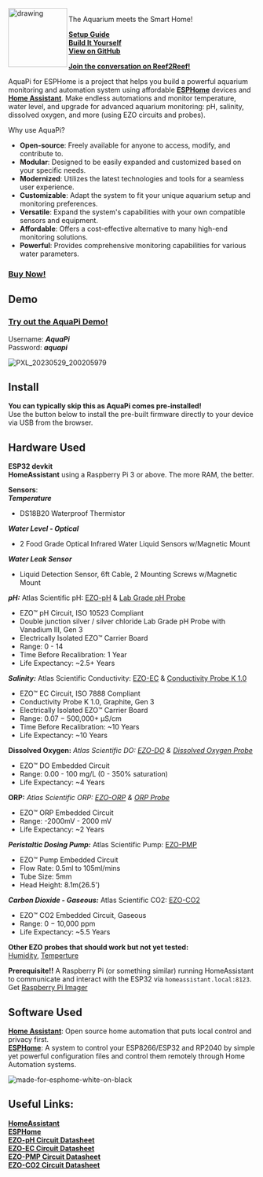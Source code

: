 <link rel="shortcut icon" type="image/x-icon" href="assets/image/favicon.ico">
<img src="https://github.com/user-attachments/assets/82f9049b-6f08-4b2e-a0d2-6ff4690f0480" alt="drawing" align="left" width="120"/>

The Aquarium meets the Smart Home!

**[Setup Guide](https://github.com/TheRealFalseReality/aquapi/wiki/Setup-AquaPi)**  
**[Build It Yourself](https://github.com/TheRealFalseReality/aquapi/wiki/Build-It-Yourself)**  
**[View on GitHub](https://github.com/TheRealFalseReality/aquapi)**  

**[Join the conversation on Reef2Reef!](https://www.reef2reef.com/threads/aquapi-an-open-souce-aquarium-controller.1033171/)**  

AquaPi for ESPHome is a project that helps you build a powerful aquarium monitoring and automation system using affordable [**ESPHome**](https://esphome.io/) devices and [**Home Assistant**](https://www.home-assistant.io/installation/).
Make endless automations and monitor temperature, water level, and upgrade for advanced aquarium monitoring: pH, salinity, dissolved oxygen, and more (using EZO circuits and probes).  

Why use AquaPi?

- **Open-source**: Freely available for anyone to access, modify, and contribute to.
- **Modular**: Designed to be easily expanded and customized based on your specific needs.
- **Modernized**: Utilizes the latest technologies and tools for a seamless user experience.
- **Customizable**: Adapt the system to fit your unique aquarium setup and monitoring preferences.
- **Versatile**: Expand the system's capabilities with your own compatible sensors and equipment.
- **Affordable**: Offers a cost-effective alternative to many high-end monitoring solutions.
- **Powerful**: Provides comprehensive monitoring capabilities for various water parameters.

### **[Buy Now!](https://www.capitalcityaquatics.com/store/p/aquapi-wmgdj)**

## Demo
### [**Try out the AquaPi Demo!**](https://thefalsehome.duckdns.org/dashboard-aquariums/overview?hide_sidebar&hide_header&hide_search&hide_assistant&block_context_menu&hide_notifications&hide_dialog_light_actions&hide_dialog_climate_actions&hide_dialog_media_actions&hide_dialog_camera_actions&hide_dialog_timer_actions&hide_edit_dashboard&hide_refresh&hide_dialog_history_show_more&hide_dialog_logbook_show_more&hide_dialog_header_action_items)  
Username: ***AquaPi***  
Password: ***aquapi***  

![PXL_20230529_200205979](https://github.com/TheRealFalseReality/aquapi/assets/106857076/1ebcddb2-d481-48f0-9136-ca698cbe1889)

## Install
**You can typically skip this as AquaPi comes pre-installed!**  
Use the button below to install the pre-built firmware directly to your device via USB from the browser.  

<esp-web-install-button manifest="firmware/aquapi.manifest.json"></esp-web-install-button>  

<script type="module" src="https://unpkg.com/esp-web-tools@9.1.0/dist/web/install-button.js?module"></script>  

## Hardware Used
**ESP32 devkit**   
**HomeAssistant** using a Raspberry Pi 3 or above. The more RAM, the better.  

**Sensors**:  
***Temperature*** 
  - DS18B20 Waterproof Thermistor  
  
***Water Level - Optical*** 
  - 2 Food Grade Optical Infrared Water Liquid Sensors w/Magnetic Mount

***Water Leak Sensor***
  - Liquid Detection Sensor, 6ft Cable, 2 Mounting Screws w/Magnetic Mount

***pH:*** Atlas Scientific pH: [EZO-pH](https://files.atlas-scientific.com/pH_EZO_Datasheet.pdf) & [Lab Grade pH Probe](https://files.atlas-scientific.com/pH_probe.pdf)  
  - EZO™ pH Circuit, ISO 10523 Compliant  
  - Double junction silver / silver chloride Lab Grade pH Probe with Vanadium III, Gen 3
  - Electrically Isolated EZO™ Carrier Board
  - Range: 0 - 14
  - Time Before Recalibration: 1 Year
  - Life Expectancy: ~2.5+ Years

***Salinity:*** Atlas Scientific Conductivity: [EZO-EC](https://files.atlas-scientific.com/EC_EZO_Datasheet.pdf) & [Conductivity Probe K 1.0](https://files.atlas-scientific.com/EC_K_1.0_probe.pdf)  
  - EZO™ EC Circuit, ISO 7888 Compliant  
  - Conductivity Probe K 1.0, Graphite, Gen 3
  - Electrically Isolated EZO™ Carrier Board
  - Range: 0.07 − 500,000+ μS/cm
  - Time Before Recalibration: ~10 Years
  - Life Expectancy: ~10 Years

**Dissolved Oxygen:** *Atlas Scientific DO: [EZO-DO](https://files.atlas-scientific.com/DO_EZO_Datasheet.pdf) & [Dissolved Oxygen Probe](https://files.atlas-scientific.com/LG_DO_probe.pdf)*  
  - EZO™ DO Embedded Circuit  
  - Range: 0.00 - 100 mg/L (0 - 350% saturation)
  - Life Expectancy: ~4 Years
    
**ORP:** *Atlas Scientific ORP: [EZO-ORP](https://files.atlas-scientific.com/ORP_EZO_Datasheet.pdf) & [ORP Probe](https://files.atlas-scientific.com/orp_probe.pdf)*  
  - EZO™ ORP Embedded Circuit  
  - Range: -2000mV - 2000 mV
  - Life Expectancy: ~2 Years

***Peristaltic Dosing Pump:*** Atlas Scientific Pump: [EZO-PMP](https://files.atlas-scientific.com/EZO_PMP_Datasheet.pdf)  
  - EZO™ Pump Embedded Circuit  
  - Flow Rate: 0.5ml to 105ml/mins
  - Tube Size: 5mm
  - Head Height: 8.1m(26.5')

***Carbon Dioxide - Gaseous:*** Atlas Scientific CO2: [EZO-CO2](https://files.atlas-scientific.com/EZO_CO2_Datasheet.pdf)  
  - EZO™ CO2 Embedded Circuit, Gaseous  
  - Range: 0 − 10,000 ppm
  - Life Expectancy: ~5.5 Years

**Other EZO probes that should work but not yet tested:**  
[Humidity](https://files.atlas-scientific.com/EZO-HUM-Datasheet.pdf), 
[Temperture](https://files.atlas-scientific.com/EZO_RTD_Datasheet.pdf)

**Prerequisite!!** A Raspberry Pi (or something similar) running HomeAssistant to communicate and interact with the ESP32 via `homeassistant.local:8123`.
Get [Raspberry Pi Imager](https://www.raspberrypi.com/software/)

## Software Used  
[**Home Assistant**](https://www.home-assistant.io/): Open source home automation that puts local control and privacy first.   
[**ESPHome**](https://esphome.io/): A system to control your ESP8266/ESP32 and RP2040 by simple yet powerful configuration files and control them remotely through Home Automation systems.

![made-for-esphome-white-on-black](https://github.com/TheRealFalseReality/aquapi/assets/106857076/c68b7da3-17c9-43bf-b8c7-f44acf63eb28)

## Useful Links:

[**HomeAssistant**](https://www.home-assistant.io/installation/)  
[**ESPHome**](https://esphome.io/)  
[**EZO-pH Circuit Datasheet**](https://files.atlas-scientific.com/pH_EZO_Datasheet.pdf)  
[**EZO-EC Circuit Datasheet**](https://files.atlas-scientific.com/EC_EZO_Datasheet.pdf)  
[**EZO-PMP Circuit Datasheet**](https://files.atlas-scientific.com/EZO_PMP_Datasheet.pdf)  
[**EZO-CO2 Circuit Datasheet**](https://files.atlas-scientific.com/EZO_CO2_Datasheet.pdf)  
